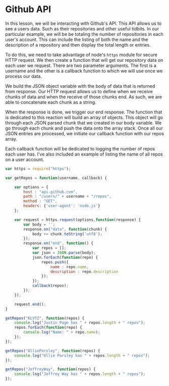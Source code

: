 Github API
==========
In this lesson, we will be interacting with Github's API. This API allows us to
see a users data. Such as their repositories and other useful tidbits. In our
particular example, we will be be totaling the number of repositories in each
user's account. This can include the listing of both the name and the description of a
repository and then display the total length or entries.

To do this, we need to take advantage of node's `https` module for secure HTTP
request. We then create a function that will get our repository data on each
user we request. There are two parameter arguments. The first is a username and
the other is a callback function to which we will use once we process our data.

We build the JSON object variable with the body of data that is returned from
response. Our HTTP request allows us to define when we receive chunks of data
and when the receive of those chunks end. As such, we are able to
concatenate each chunk as a string.

When the response is done, we trigger our end response. The function that is
dedicated to this reaction will build an array of objects. This object will go
through each JSON parsed chunk that we created in our body variable. We go
through each chunk and push the data onto the array stack. Once all our JSON
entries are processed, we initiate our callback function with our repos array.

Each callback function will be dedicated to logging the number of repos each
user has. I've also included an example of listing the name of all repos on a
user account.

```javascript
var https = require("https");

var getRepos = function(username, callback) {

	var options = {
		host : "api.github.com",
		path : "/users/" + username + "/repos",
		method : "GET",
		headers: {'user-agent': 'node.js'}
	};

	var request = https.request(options,function(response) {
		var body = '';
		response.on("data", function(chunk) {
			body += chunk.toString('utf8');
		});
		response.on("end", function() {
			var repos = [];
			var json = JSON.parse(body);
			json.forEach(function(repo) {
				repos.push({
					name : repo.name,
					description : repo.description
				});
			});
			callback(repos);
		});
	});

	request.end();
}

getRepos("KLVTZ", function(repos) {
	console.log("Justin Page has " + repos.length + " repos");
	repos.forEach(function(repo) {
		console.log("Name: " + repo.name);
	});
});

getRepos("OllieParsley", function(repos) {
	console.log("Ollie Parsley has " + repos.length + " repos");
});

getRepos("JeffreyWay", function(repos) {
	console.log("Jeffrey Way has " + repos.length + " repos");
});
```
